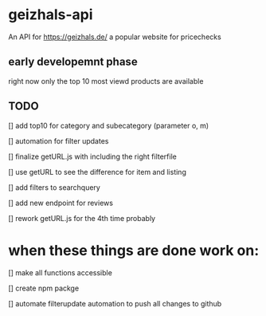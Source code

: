 # geizhals-api
An API for https://geizhals.de/ a popular website for pricechecks
## early developemnt phase

right now only the top 10 most viewd products are available

## TODO
[] add top10 for category and subecategory (parameter o, m)

[] automation for filter updates

[] finalize getURL.js with including the right filterfile

[] use getURL to see the difference for item and listing

[] add filters to searchquery

[] add new endpoint for reviews

[] rework getURL.js for the 4th time probably


# when these things are done work on:
[] make all functions accessible

[] create npm packge

[] automate filterupdate automation to push all changes to github

